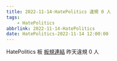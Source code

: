 ```yaml
---
title: 2022-11-14-HatePolitics 違規 0 人
tags:
    - HatePolitics
abbrlink: 2022-11-14-HatePolitics
date: HatePolitics-2022-11-14 12:00:00
---
```

HatePolitics 板 [板規連結](https://www.ptt.cc/bbs/HatePolitics/M.1617115262.A.D60.html)
昨天違規 0 人
